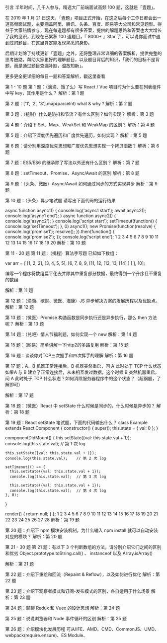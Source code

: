 引言
半年时间，几千人参与，精选大厂前端面试高频 100 题，这就是「壹题」。

在 2019 年 1 月 21 日这天，「壹题」项目正式开始，在这之后每个工作日都会出一道高频面试题，主要涵盖阿里、腾讯、头条、百度、网易等大公司和常见题型。得益于大家热情参与，现在每道题都有很多答案，提供的解题思路和答案也大大增长了我的见识，到现在已累积 100 道题目，『 8000+ 』Star 了，可以说你面试中遇到过的题目，在这里肯定能发现熟悉的身影。

后期计划除了持续更新「壹题」之外，还将整理非常详细的答案解析，提供完整的思考链路，帮助大家更好的理解题目，以及题目背后的知识，「我们的目标不是背题，而是通过题目查漏补缺，温故知新」。

更多更全更详细的每日一题和答案解析，戳这里查看

第 1 - 10 题
第 1 题：（滴滴、饿了么）写 React / Vue 项目时为什么要在列表组件中写 key，其作用是什么？
解析：第 1 题


第 2 题：['1', '2', '3'].map(parseInt) what & why ?
解析：第 2 题


第 3 题：（挖财）什么是防抖和节流？有什么区别？如何实现？
解析：第 3 题


第 4 题：介绍下 Set、Map、WeakSet 和 WeakMap 的区别？
解析：第 4 题


第 5 题：介绍下深度优先遍历和广度优先遍历，如何实现？
解析：第 5 题


第 6 题：请分别用深度优先思想和广度优先思想实现一个拷贝函数？
解析：第 6 题


第 7 题：ES5/ES6 的继承除了写法以外还有什么区别？
解析：第 7 题


第 8 题：setTimeout、Promise、Async/Await 的区别
解析：第 8 题


第 9 题：（头条、微医）Async/Await 如何通过同步的方式实现异步
解析：第 9 题


第 10 题：（头条）异步笔试题
请写出下面代码的运行结果

async function async1() {
    console.log('async1 start');
    await async2();
    console.log('async1 end');
}
async function async2() {
    console.log('async2');
}
console.log('script start');
setTimeout(function() {
    console.log('setTimeout');
}, 0)
async1();
new Promise(function(resolve) {
    console.log('promise1');
    resolve();
}).then(function() {
    console.log('promise2');
});
console.log('script end');
1
2
3
4
5
6
7
8
9
10
11
12
13
14
15
16
17
18
19
20
解析：第 10 题


第 11 - 20 题
第 11 题：（携程）算法手写题
已知如下数组：

var arr = [ [1, 2, 2], [3, 4, 5, 5], [6, 7, 8, 9, [11, 12, [12, 13, [14] ] ] ], 10];

编写一个程序将数组扁平化去并除其中重复部分数据，最终得到一个升序且不重复的数组

解析：第 11 题


第 12 题：（滴滴、挖财、微医、海康）JS 异步解决方案的发展历程以及优缺点。
解析：第 12 题


第 13 题：（微医）Promise 构造函数是同步执行还是异步执行，那么 then 方法呢？
解析：第 13 题


第 14 题：（兑吧）情人节福利题，如何实现一个 new
解析：第 14 题


第 15 题：（网易）简单讲解一下http2的多路复用
解析：第 15 题


第 16 题：谈谈你对TCP三次握手和四次挥手的理解
解析：第 16 题


第 17 题：A、B 机器正常连接后，B 机器突然重启，问 A 此时处于 TCP 什么状态
如果A 与 B 建立了正常连接后，从未相互发过数据，这个时候 B 突然机器重启，问 A 此时处于 TCP 什么状态？如何消除服务器程序中的这个状态？（超纲题，了解即可）

解析：第 17 题


第 18 题：（微医）React 中 setState 什么时候是同步的，什么时候是异步的？
解析：第 18 题


第 19 题：React setState 笔试题，下面的代码输出什么？
class Example extends React.Component {
  constructor() {
    super();
    this.state = {
      val: 0
    };
  }

  componentDidMount() {
    this.setState({val: this.state.val + 1});
    console.log(this.state.val);    // 第 1 次 log

    this.setState({val: this.state.val + 1});
    console.log(this.state.val);    // 第 2 次 log
    
    setTimeout(() => {
      this.setState({val: this.state.val + 1});
      console.log(this.state.val);  // 第 3 次 log
    
      this.setState({val: this.state.val + 1});
      console.log(this.state.val);  // 第 4 次 log
    }, 0);
  }

  render() {
    return null;
  }
};
1
2
3
4
5
6
7
8
9
10
11
12
13
14
15
16
17
18
19
20
21
22
23
24
25
26
27
28
解析：第 19 题


第 20 题：介绍下 npm 模块安装机制，为什么输入 npm install 就可以自动安装对应的模块？
解析：第 20 题


第 21 - 30 题
第 21 题：有以下 3 个判断数组的方法，请分别介绍它们之间的区别和优劣
Object.prototype.toString.call() 、 instanceof 以及 Array.isArray()

解析：第 21 题


第 22 题：介绍下重绘和回流（Repaint & Reflow），以及如何进行优化
解析：第 22 题


第 23 题：介绍下观察者模式和订阅-发布模式的区别，各自适用于什么场景
解析：第 23 题


第 24 题：聊聊 Redux 和 Vuex 的设计思想
解析：第 24 题


第 25 题：说说浏览器和 Node 事件循环的区别
解析：第 25 题


第 26 题：介绍模块化发展历程
可从IIFE、AMD、CMD、CommonJS、UMD、webpack(require.ensure)、ES Module、<script type="module"> 这几个角度考虑。

解析：第 26 题


第 27 题：全局作用域中，用 const 和 let 声明的变量不在 window 上，那到底在哪里？如何去获取？。
解析：第 27 题


第 28 题：cookie 和 token 都存放在 header 中，为什么不会劫持 token？
解析：第 28 题


第 29 题：聊聊 Vue 的双向数据绑定，Model 如何改变 View，View 又是如何改变 Model 的
解析：第 29 题


第 31 - 40 题
第 30 题：两个数组合并成一个数组
请把两个数组 [‘A1’, ‘A2’, ‘B1’, ‘B2’, ‘C1’, ‘C2’, ‘D1’, ‘D2’] 和 [‘A’, ‘B’, ‘C’, ‘D’]，合并为 [‘A1’, ‘A2’, ‘A’, ‘B1’, ‘B2’, ‘B’, ‘C1’, ‘C2’, ‘C’, ‘D1’, ‘D2’, ‘D’]。

解析： 第 30 题


第 31 题：改造下面的代码，使之输出0 - 9，写出你能想到的所有解法。
for (var i = 0; i< 10; i++){
	setTimeout(() => {
		console.log(i);
    }, 1000)
}
1
2
3
4
5
解析：第 31 题


第 32 题：Virtual DOM 真的比操作原生 DOM 快吗？谈谈你的想法。
解析：第 32 题


第 33 题：下面的代码打印什么内容，为什么？
var b = 10;
(function b(){
    b = 20;
    console.log(b); 
})();
1
2
3
4
5
解析：第 33 题


第 34 题：简单改造下面的代码，使之分别打印 10 和 20。
var b = 10;
(function b(){
    b = 20;
    console.log(b); 
})();
1
2
3
4
5
解析：第 34 题


第 35 题：浏览器缓存读取规则
可以分成 Service Worker、Memory Cache、Disk Cache 和 Push Cache，那请求的时候 from memory cache 和 from disk cache 的依据是什么，哪些数据什么时候存放在 Memory Cache 和 Disk Cache中？

解析：第 35 题


第 36 题：使用迭代的方式实现 flatten 函数。
解析：第 36 题


第 37 题：为什么 Vuex 的 mutation 和 Redux 的 reducer 中不能做异步操作？
解析：第 37 题


第 38 题：（京东）下面代码中 a 在什么情况下会打印 1？
var a = ?;
if(a == 1 && a == 2 && a == 3){
 	console.log(1);
}
1
2
3
4
解析：第 38 题


第 39 题：介绍下 BFC 及其应用。
解析：第 39 题


第 40 题：在 Vue 中，子组件为何不可以修改父组件传递的 Prop
如果修改了，Vue 是如何监控到属性的修改并给出警告的。

解析：第 40 题


第 41 - 50 题
第 41 题：下面代码输出什么
var a = 10;
(function () {
    console.log(a)
    a = 5
    console.log(window.a)
    var a = 20;
    console.log(a)
})()
1
2
3
4
5
6
7
8
解析：第 41题


第 42 题：实现一个 sleep 函数
比如 sleep(1000) 意味着等待1000毫秒，可从 Promise、Generator、Async/Await 等角度实现

解析：第 42 题


第 43 题：使用 sort() 对数组 [3, 15, 8, 29, 102, 22] 进行排序，输出结果
解析：第 43 题


第 44 题：介绍 HTTPS 握手过程
解析：第 44 题


第 45 题：HTTPS 握手过程中，客户端如何验证证书的合法性
解析：第 45 题


第 46 题：输出以下代码执行的结果并解释为什么
var obj = {
    '2': 3,
    '3': 4,
    'length': 2,
    'splice': Array.prototype.splice,
    'push': Array.prototype.push
}
obj.push(1)
obj.push(2)
console.log(obj)
1
2
3
4
5
6
7
8
9
10
解析：第 46 题


第 47 题：双向绑定和 vuex 是否冲突
解析：第 47 题


第 48 题：call 和 apply 的区别是什么，哪个性能更好一些
解析：第 48 题


第 49 题：为什么通常在发送数据埋点请求的时候使用的是 1x1 像素的透明 gif 图片？
解析：第 49 题


第 50 题：（百度）实现 (5).add(3).minus(2) 功能。
例： 5 + 3 - 2，结果为 6

解析：第 50 题


第 51 - 60 题
第 51 题：Vue 的响应式原理中 Object.defineProperty 有什么缺陷？
为什么在 Vue3.0 采用了 Proxy，抛弃了 Object.defineProperty？

解析：第 51 题


第 52 题：怎么让一个 div 水平垂直居中
解析：第 52 题


第 53 题：输出以下代码的执行结果并解释为什么
var a = {n: 1};
var b = a;
a.x = a = {n: 2};

console.log(a.x) 	
console.log(b.x)
1
2
3
4
5
6
解析：第 53 题


第 54 题：冒泡排序如何实现，时间复杂度是多少， 还可以如何改进？
解析：第 54 题


第 55 题：某公司 1 到 12 月份的销售额存在一个对象里面
如下：{1:222, 2:123, 5:888}，请把数据处理为如下结构：[222, 123, null, null, 888, null, null, null, null, null, null, null]。

解析：第 55 题


第 56 题：要求设计 LazyMan 类，实现以下功能。
LazyMan('Tony');
// Hi I am Tony

LazyMan('Tony').sleep(10).eat('lunch');
// Hi I am Tony
// 等待了10秒...
// I am eating lunch

LazyMan('Tony').eat('lunch').sleep(10).eat('dinner');
// Hi I am Tony
// I am eating lunch
// 等待了10秒...
// I am eating diner

LazyMan('Tony').eat('lunch').eat('dinner').sleepFirst(5).sleep(10).eat('junk food');
// Hi I am Tony
// 等待了5秒...
// I am eating lunch
// I am eating dinner
// 等待了10秒...
// I am eating junk food
1
2
3
4
5
6
7
8
9
10
11
12
13
14
15
16
17
18
19
20
21
解析：第 56 题


第 57 题：分析比较 opacity: 0、visibility: hidden、display: none 优劣和适用场景。
解析：第 57 题


第 58 题：箭头函数与普通函数（function）的区别是什么？构造函数（function）可以使用 new 生成实例，那么箭头函数可以吗？为什么？
解析：第 58 题


第 59 题：给定两个数组，写一个方法来计算它们的交集。
例如：给定 nums1 = [1, 2, 2, 1]，nums2 = [2, 2]，返回 [2, 2]。

解析：第 59 题


第 60 题：已知如下代码，如何修改才能让图片宽度为 300px ？注意下面代码不可修改。
<img src="1.jpg" style="width:480px!important;”>

解析：第 60 题


第 61 - 70 题
第 61 题：介绍下如何实现 token 加密
解析：第 61 题


第 62 题：redux 为什么要把 reducer 设计成纯函数
解析：第 62 题


第 63 题：如何设计实现无缝轮播
解析：第 63 题


第 64 题：模拟实现一个 Promise.finally
解析：第 64 题


第 65 题： a.b.c.d 和 a['b']['c']['d']，哪个性能更高？
解析：第 65 题


第 66 题：ES6 代码转成 ES5 代码的实现思路是什么
解析：第 66 题


第 67 题：数组编程题
随机生成一个长度为 10 的整数类型的数组，例如 [2, 10, 3, 4, 5, 11, 10, 11, 20]，将其排列成一个新数组，要求新数组形式如下，例如 [[2, 3, 4, 5], [10, 11], [20]]。

解析：第 67 题


第 68 题： 如何解决移动端 Retina 屏 1px 像素问题
解析：第 68 题


第 69 题： 如何把一个字符串的大小写取反（大写变小写小写变大写），例如 ’AbC’ 变成 ‘aBc’ 。
解析：第 69 题


第 70 题： 介绍下 webpack 热更新原理，是如何做到在不刷新浏览器的前提下更新页面的
解析：第 70 题


第 71 - 80 题
第 71 题： 实现一个字符串匹配算法，从长度为 n 的字符串 S 中，查找是否存在字符串 T，T 的长度是 m，若存在返回所在位置。
解析：第 71 题


第 72 题： 为什么普通 for 循环的性能远远高于 forEach 的性能，请解释其中的原因。


解析：第 72 题


第 73 题： 介绍下 BFC、IFC、GFC 和 FFC
解析：第 73 题


第 74 题： 使用 JavaScript Proxy 实现简单的数据绑定
解析：第 74 题


第 75 题：数组里面有10万个数据，取第一个元素和第10万个元素的时间相差多少
解析：第 75 题


第 76 题：输出以下代码运行结果
// example 1
var a={}, b='123', c=123;  
a[b]='b';
a[c]='c';  
console.log(a[b]);

---------------------
// example 2
var a={}, b=Symbol('123'), c=Symbol('123');  
a[b]='b';
a[c]='c';  
console.log(a[b]);

---------------------
// example 3
var a={}, b={key:'123'}, c={key:'456'};  
a[b]='b';
a[c]='c';  
console.log(a[b]);
1
2
3
4
5
6
7
8
9
10
11
12
13
14
15
16
17
18
19
解析：第 76 题


第 77 题：算法题「旋转数组」
给定一个数组，将数组中的元素向右移动 k 个位置，其中 k 是非负数。

示例 1：

输入: [1, 2, 3, 4, 5, 6, 7] 和 k = 3
输出: [5, 6, 7, 1, 2, 3, 4]
解释:
向右旋转 1 步: [7, 1, 2, 3, 4, 5, 6]
向右旋转 2 步: [6, 7, 1, 2, 3, 4, 5]
向右旋转 3 步: [5, 6, 7, 1, 2, 3, 4]
1
2
3
4
5
6
示例 2：

输入: [-1, -100, 3, 99] 和 k = 2
输出: [3, 99, -1, -100]
解释: 
向右旋转 1 步: [99, -1, -100, 3]
向右旋转 2 步: [3, 99, -1, -100]
1
2
3
4
5
解析：第 77 题


第 78 题：Vue 的父组件和子组件生命周期钩子执行顺序是什么
解析：第 78 题


第 79 题：input 搜索如何防抖，如何处理中文输入
解析：第 79 题


第 80 题：介绍下 Promise.all 使用、原理实现及错误处理
解析：第 80 题


第 81 - 90 题
第 81 题：打印出 1 - 10000 之间的所有对称数
例如：121、1331 等

解析：第 81 题


第 82 题：周一算法题之「移动零」
给定一个数组 nums，编写一个函数将所有 0 移动到数组的末尾，同时保持非零元素的相对顺序。

示例:

输入: [0,1,0,3,12]
输出: [1,3,12,0,0]
1
2
说明:

必须在原数组上操作，不能拷贝额外的数组。

尽量减少操作次数。

解析：第 82 题


第 83 题：var、let 和 const 区别的实现原理是什么
解析：第 83 题


第 84 题：请实现一个 add 函数，满足以下功能。
 add(1); 			// 1
add(1)(2);  	// 3
add(1)(2)(3)；// 6
add(1)(2, 3); // 6
add(1, 2)(3); // 6
add(1, 2, 3); // 6
1
2
3
4
5
6
解析：第 84 题


第 85 题：react-router 里的 <Link> 标签和 <a> 标签有什么区别
如何禁掉 <a> 标签默认事件，禁掉之后如何实现跳转。

解析：第 85 题


第 86 题：（京东、快手）周一算法题之「两数之和」
给定一个整数数组和一个目标值，找出数组中和为目标值的两个数。

你可以假设每个输入只对应一种答案，且同样的元素不能被重复利用。

示例：

给定 nums = [2, 7, 11, 15], target = 9

因为 nums[0] + nums[1] = 2 + 7 = 9
所以返回 [0, 1]
1
2
3
4
解析：第 86 题

第 87 题：在输入框中如何判断输入的是一个正确的网址。
解析：第 87 题


第 88 题：实现 convert 方法，把原始 list 转换成树形结构，要求尽可能降低时间复杂度
以下数据结构中，id 代表部门编号，name 是部门名称，parentId 是父部门编号，为 0 代表一级部门，现在要求实现一个 convert 方法，把原始 list 转换成树形结构，parentId 为多少就挂载在该 id 的属性 children 数组下，结构如下：

// 原始 list 如下
let list =[
    {id:1,name:'部门A',parentId:0},
    {id:2,name:'部门B',parentId:0},
    {id:3,name:'部门C',parentId:1},
    {id:4,name:'部门D',parentId:1},
    {id:5,name:'部门E',parentId:2},
    {id:6,name:'部门F',parentId:3},
    {id:7,name:'部门G',parentId:2},
    {id:8,name:'部门H',parentId:4}
];
const result = convert(list, ...);

// 转换后的结果如下
let result = [
    {
      id: 1,
      name: '部门A',
      parentId: 0,
      children: [
        {
          id: 3,
          name: '部门C',
          parentId: 1,
          children: [
            {
              id: 6,
              name: '部门F',
              parentId: 3
            }, {
              id: 16,
              name: '部门L',
              parentId: 3
            }
          ]
        },
        {
          id: 4,
          name: '部门D',
          parentId: 1,
          children: [
            {
              id: 8,
              name: '部门H',
              parentId: 4
            }
          ]
        }
      ]
    },
  ···
];
1
2
3
4
5
6
7
8
9
10
11
12
13
14
15
16
17
18
19
20
21
22
23
24
25
26
27
28
29
30
31
32
33
34
35
36
37
38
39
40
41
42
43
44
45
46
47
48
49
50
51
52
解析：第 88 题


第 89 题：设计并实现 Promise.race()
解析：第 89 题


第 90 题：实现模糊搜索结果的关键词高亮显示

解析：第 90 题


第 91 - 100 题
第 91 题：介绍下 HTTPS 中间人攻击
解析：第 91 题


第 92 题：已知数据格式，实现一个函数 fn 找出链条中所有的父级 id
 const value = '112'
const fn = (value) => {
...
}
fn(value) // 输出 [1， 11， 112]
1
2
3
4
5

解析：第 92 题


第 93 题：给定两个大小为 m 和 n 的有序数组 nums1 和 nums2。请找出这两个有序数组的中位数。要求算法的时间复杂度为 O(log(m+n))。
示例 1：

nums1 = [1, 3]
nums2 = [2]
1
2
中位数是 2.0

示例 2：

nums1 = [1, 2]
nums2 = [3, 4]
1
2
中位数是(2 + 3) / 2 = 2.5

解析：第 93 题


第 94 题：vue 在 v-for 时给每项元素绑定事件需要用事件代理吗？为什么？
解析：第 94 题


第 95 题：模拟实现一个深拷贝，并考虑对象相互引用以及 Symbol 拷贝的情况
解析：第 95 题


第 96 题：介绍下前端加密的常见场景和方法
解析：第 96 题


第 97 题：React 和 Vue 的 diff 时间复杂度从 O(n^3) 优化到 O(n) ，那么 O(n^3) 和 O(n) 是如何计算出来的？
解析：第 97 题


第 98 题：（京东）写出如下代码的打印结果
function changeObjProperty(o) {
  o.siteUrl = "http://www.baidu.com"
  o = new Object()
  o.siteUrl = "http://www.google.com"
} 
let webSite = new Object();
changeObjProperty(webSite);
console.log(webSite.siteUrl);
1
2
3
4
5
6
7
8
解析：第 98 题


第 99 题：（bilibili）编程算法题
用 JavaScript 写一个函数，输入 int 型，返回整数逆序后的字符串。如：输入整型 1234，返回字符串“4321”。要求必须使用递归函数调用，不能用全局变量，输入函数必须只有一个参数传入，必须返回字符串。

解析：第 99 题

第 100 题：（京东）请写出如下代码的打印结果
 function Foo() {
    Foo.a = function() {
        console.log(1)
    }
    this.a = function() {
        console.log(2)
    }
}
Foo.prototype.a = function() {
    console.log(3)
}
Foo.a = function() {
    console.log(4)
}
Foo.a();
let obj = new Foo();
obj.a();
Foo.a();
1
2
3
4
5
6
7
8
9
10
11
12
13
14
15
16
17
18
解析：第 100 题





答案链接 

https://github.com/Advanced-Frontend/Daily-Interview-Question/issues/152